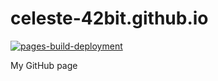 # celeste-42bit.github.io

[![pages-build-deployment](https://github.com/celeste-42bit/celeste-42bit.github.io/actions/workflows/pages/pages-build-deployment/badge.svg?branch=main)](https://github.com/celeste-42bit/celeste-42bit.github.io/actions/workflows/pages/pages-build-deployment)

My GitHub page
